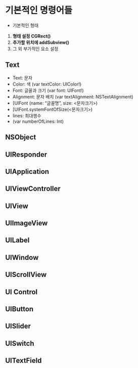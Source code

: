 # 기본적인 명령어들

- 기본적인 형태

1. **형태 설정 CGRect()**
2. **추가할 위치에 addSubview()**
3. 그 외 부가적인 요소 설정

## Text

- Text: 문자
- Color: 색 (var textColor: UIColor!)
- Font: 글꼴과 크기 (var font: UIFont!)
- Alignment: 문자 배치 (var textAlignment: NSTextAlignment)
 - [UIFont (name: “글꼴명”, size: <문자크기>)
 - [UIFont.systemFontOfSize(<문자크기>)
- lines: 최대행수
 - (var numberOfLines: Int)
## NSObject

## UIResponder

## UIApplication

## UIViewController

## UIView

## UIImageView

## UILabel

## UIWindow

## UIScrollView

## UI Control

## UIButton

## UISlider

## UISwitch

## UITextField







